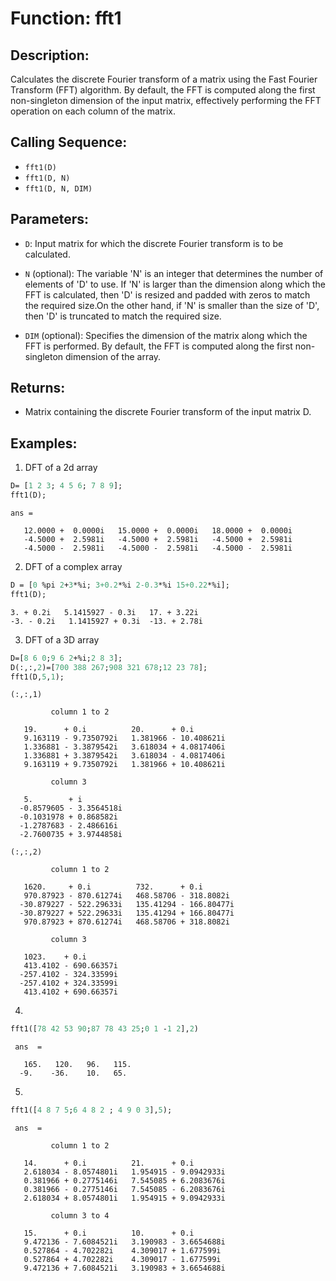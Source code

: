 # Function: fft1

## Description:
Calculates the discrete Fourier transform of a matrix using the Fast Fourier Transform (FFT) algorithm. By default, the FFT is computed along the first non-singleton dimension of the input matrix, effectively performing the FFT operation on each column of the matrix.

## Calling Sequence:
- `fft1(D)`
- `fft1(D, N)`
- `fft1(D, N, DIM)`

## Parameters:
- `D`: Input matrix for which the discrete Fourier transform is to be calculated.

  
- `N` (optional): The variable 'N' is an integer that determines the number of elements of 'D' to use. If 'N' is larger than the dimension along which the FFT is calculated,         then 'D' is resized and padded with zeros to match the required size.On the other hand, if 'N' is smaller than the size of 'D', then 'D' is truncated to            match the required size.
- `DIM` (optional): Specifies the dimension of the matrix along which the FFT is performed. By default, the FFT is computed along the first non-singleton dimension of the array.

## Returns:
- Matrix containing the discrete Fourier transform of the input matrix D.

## Examples:
1. DFT of a 2d array
```scilab
D= [1 2 3; 4 5 6; 7 8 9];
fft1(D);
```


```output
ans =

   12.0000 +  0.0000i   15.0000 +  0.0000i   18.0000 +  0.0000i
   -4.5000 +  2.5981i   -4.5000 +  2.5981i   -4.5000 +  2.5981i
   -4.5000 -  2.5981i   -4.5000 -  2.5981i   -4.5000 -  2.5981i
```
2. DFT of a complex array
```scilab
D = [0 %pi 2+3*%i; 3+0.2*%i 2-0.3*%i 15+0.22*%i];
fft1(D);
```


```
3. + 0.2i   5.1415927 - 0.3i   17. + 3.22i
-3. - 0.2i   1.1415927 + 0.3i  -13. + 2.78i
```
3. DFT of a 3D array
```scilab
D=[8 6 0;9 6 2+%i;2 8 3];
D(:,:,2)=[700 388 267;908 321 678;12 23 78];
fft1(D,5,1);
```


``` output
(:,:,1)

         column 1 to 2

   19.      + 0.i          20.      + 0.i       
   9.163119 - 9.7350792i   1.381966 - 10.408621i
   1.336881 - 3.3879542i   3.618034 + 4.0817406i
   1.336881 + 3.3879542i   3.618034 - 4.0817406i
   9.163119 + 9.7350792i   1.381966 + 10.408621i

         column 3

   5.        + i         
  -0.8579605 - 3.3564518i
  -0.1031978 + 0.868582i 
  -1.2787683 - 2.486616i 
  -2.7600735 + 3.9744858i

(:,:,2)

         column 1 to 2

   1620.     + 0.i          732.      + 0.i       
   970.87923 - 870.61274i   468.58706 - 318.8082i 
  -30.879227 - 522.29633i   135.41294 - 166.80477i
  -30.879227 + 522.29633i   135.41294 + 166.80477i
   970.87923 + 870.61274i   468.58706 + 318.8082i 

         column 3

   1023.    + 0.i       
   413.4102 - 690.66357i
  -257.4102 - 324.33599i
  -257.4102 + 324.33599i
   413.4102 + 690.66357i
```
4.
```scilab
fft1([78 42 53 90;87 78 43 25;0 1 -1 2],2)
```
```output
 ans  =

   165.   120.   96.   115.
  -9.    -36.    10.   65. 

```
5.
```scilab
fft1([4 8 7 5;6 4 8 2 ; 4 9 0 3],5);
```
```output
 ans  =

         column 1 to 2

   14.      + 0.i          21.      + 0.i       
   2.618034 - 8.0574801i   1.954915 - 9.0942933i
   0.381966 + 0.2775146i   7.545085 + 6.2083676i
   0.381966 - 0.2775146i   7.545085 - 6.2083676i
   2.618034 + 8.0574801i   1.954915 + 9.0942933i

         column 3 to 4

   15.      + 0.i          10.      + 0.i       
   9.472136 - 7.6084521i   3.190983 - 3.6654688i
   0.527864 - 4.702282i    4.309017 + 1.677599i 
   0.527864 + 4.702282i    4.309017 - 1.677599i 
   9.472136 + 7.6084521i   3.190983 + 3.6654688i
```


